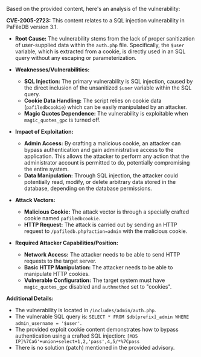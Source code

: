 Based on the provided content, here's an analysis of the vulnerability:

**CVE-2005-2723:** This content relates to a SQL injection vulnerability in PaFileDB version 3.1.

*   **Root Cause:** The vulnerability stems from the lack of proper sanitization of user-supplied data within the `auth.php` file. Specifically, the `$user` variable, which is extracted from a cookie, is directly used in an SQL query without any escaping or parameterization.

*   **Weaknesses/Vulnerabilities:**
    *   **SQL Injection:** The primary vulnerability is SQL injection, caused by the direct inclusion of the unsanitized `$user` variable within the SQL query.
    *   **Cookie Data Handling:** The script relies on cookie data (`pafiledbcookie`) which can be easily manipulated by an attacker.
    *   **Magic Quotes Dependence:** The vulnerability is exploitable when `magic_quotes_gpc` is turned off.

*   **Impact of Exploitation:**
    *   **Admin Access:** By crafting a malicious cookie, an attacker can bypass authentication and gain administrative access to the application. This allows the attacker to perform any action that the administrator account is permitted to do, potentially compromising the entire system.
    *   **Data Manipulation:** Through SQL injection, the attacker could potentially read, modify, or delete arbitrary data stored in the database, depending on the database permissions.

*   **Attack Vectors:**
    *   **Malicious Cookie:** The attack vector is through a specially crafted cookie named `pafiledbcookie`.
    *   **HTTP Request:** The attack is carried out by sending an HTTP request to `/pafiledb.php?action=admin` with the malicious cookie.

*   **Required Attacker Capabilities/Position:**
    *   **Network Access:** The attacker needs to be able to send HTTP requests to the target server.
    *   **Basic HTTP Manipulation:** The attacker needs to be able to manipulate HTTP cookies.
    *   **Vulnerable Configuration:** The target system must have `magic_quotes_gpc` disabled and `authmethod` set to "cookies".

**Additional Details:**

*   The vulnerability is located in `/includes/admin/auth.php`.
*   The vulnerable SQL query is: `SELECT * FROM $db[prefix]_admin WHERE admin_username = '$user'`.
*   The provided exploit cookie content demonstrates how to bypass authentication using a crafted SQL injection: `[MD5 IP]%7CaG'+union+select+1,2,'pass',4,5/*%7Cpass`
*   There is no solution (patch) mentioned in the provided advisory.